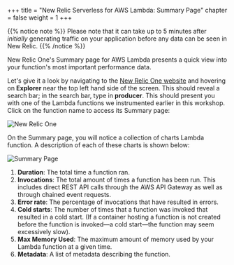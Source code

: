 +++
title = "New Relic Serverless for AWS Lambda: Summary Page"
chapter = false
weight = 1
+++

{{% notice note %}}
Please note that it can take up to 5 minutes after *initially* generating traffic on your application before any data can be seen in New Relic.
{{% /notice %}}

New Relic One's Summary page for AWS Lambda presents a quick view into your function's most important performance data.

Let's give it a look by navigating to the [New Relic One website](http://one.newrelic.com) and hovering on **Explorer** near the top left hand side of the screen.  This should reveal a search bar; in the search bar, type in **producer**.  This should present you with one of the Lambda functions we instrumented earlier in this workshop.  Click on the function name to access its Summary page:

![New Relic One](/images/observability/entity-explorer.png)

On the Summary page, you will notice a collection of charts Lambda function. A description of each of these charts is shown below:  

![Summary Page](/images/observability/summary-page.png)

1. **Duration**: The total time a function ran.
1. **Invocations**: The total amount of times a function has been run. This includes direct REST API calls through the AWS API Gateway as well as through chained event requests.
1. **Error rate**: The percentage of invocations that have resulted in errors.
1. **Cold starts**: The number of times that a function was invoked that resulted in a cold start. (If a container hosting a function is not created before the function is invoked—a cold start—the function may seem excessively slow).
1. **Max Memory Used**: The maximum amount of memory used by your Lambda function at a given time.
1. **Metadata**: A list of metadata describing the function.
